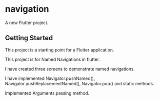 # navigation

A new Flutter project.

## Getting Started

This project is a starting point for a Flutter application.

This project is for Named Navigations in flutter.

I have created three screens to demonstrate named navigations.

I have implemented Navigator.pushNamed(), Navigator.pushReplacementNamed(), Navigator.pop() and static methods.

Implemented Arguments passing method.
